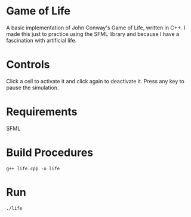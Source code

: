 Game of Life
============
A basic implementation of John Conway's Game of Life, written in C++. I made this just to practice using the SFML library and because I have a fascination with artificial life.

Controls
========
Click a cell to activate it and click again to deactivate it. Press any key to pause the simulation.

Requirements
============
SFML

Build Procedures
================
```g++ life.cpp -o life```

Run
===
```./life```

